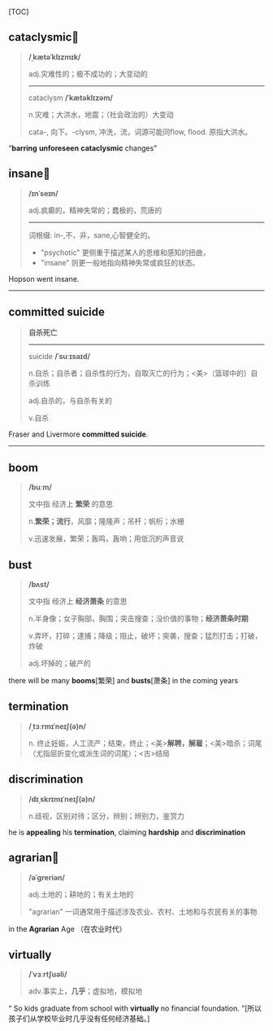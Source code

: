 [TOC]

## cataclysmic🚩

> **/ˌkætəˈklɪzmɪk/**
>
> adj.灾难性的；极不成功的；大变动的
>
> ---
>
> cataclysm  **/ˈkætəklɪzəm/**
>
> n.灾难；大洪水，地震；（社会政治的）大变动
>
> cata-, 向下。-clysm, 冲洗，流，词源可能同flow, flood. 原指大洪水。

“**barring** **unforeseen** **cataclysmic** changes”

## insane🚩

> **/ɪnˈseɪn/**
>
> adj.疯癫的，精神失常的；蠢极的，荒唐的
>
> ---
>
> 词根缀: in-,不，非，sane,心智健全的。
>
> - "psychotic" 更侧重于描述某人的思维和感知的扭曲，
> - "insane" 则更一般地指向精神失常或疯狂的状态。

Hopson went insane.

---

## committed suicide

> **自杀死亡**
>
> ---
>
> suicide **/ˈsuːɪsaɪd/**
>
> n.自杀；自杀者；自杀性的行为，自取灭亡的行为；<美>（篮球中的）自杀训练
>
> adj.自杀的，与自杀有关的
>
> v.自杀

Fraser and Livermore **committed suicide**.

---

## boom

> **/buːm/**
>
> 文中指 经济上  **繁荣** 的意思
>
> n.**繁荣；流行**，风靡；隆隆声；吊杆；帆桁；水栅
>
> v.迅速发展，繁荣；轰鸣，轰响；用低沉的声音说

## bust

> **/bʌst/**
>
> 文中指 经济上  **经济萧条** 的意思
>
> n.半身像；女子胸部，胸围；突击搜查；没价值的事物；**经济萧条时期**
>
> v.弄坏，打碎；逮捕；降级；阻止，破坏；突袭，搜查；猛烈打击；打破，炸破
>
> adj.坏掉的；破产的

 there will be many **booms**[繁荣] and **busts**[萧条] in the coming years

## termination

> **/ˌtɜːrmɪˈneɪʃ(ə)n/**
>
> n.
> 终止妊娠，人工流产；结束，终止；<美>**解聘，解雇**；<美>暗杀；词尾（尤指屈折变化或派生词的词尾）；<古>结局

## discrimination

> **/dɪˌskrɪmɪˈneɪʃ(ə)n/**
>
> n.歧视，区别对待；区分，辨别；辨别力，鉴赏力

he is **appealing** his **termination**, claiming **hardship** and **discrimination**

## agrarian🚩

> **/əˈɡreriən/**
>
> adj.土地的；耕地的；有关土地的
>
> "agrarian" 一词通常用于描述涉及农业、农村、土地和与农民有关的事物

in the **Agrarian** Age （在农业时代）

## virtually

> **/ˈvɜːrtʃuəli/**
>
> adv.事实上，**几乎**；虚拟地，模拟地

“ So kids graduate from school with **virtually** no financial foundation. ”[所以孩子们从学校毕业时几乎没有任何经济基础。]